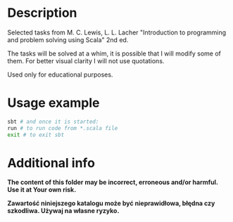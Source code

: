 # Description

Selected tasks from M. C. Lewis, L. L. Lacher "Introduction to programming and problem solving using Scala" 2nd ed.

The tasks will be solved at a whim, it is possible that I will modify some of them.
For better visual clarity I will not use quotations.

Used only for educational purposes.

# Usage example

```bash
sbt # and once it is started:
run # to run code from *.scala file
exit # to exit sbt
```

# Additional info

**The content of this folder may be incorrect, erroneous and/or harmful. Use it at Your own risk.**

**Zawartość niniejszego katalogu może być nieprawidłowa, błędna czy szkodliwa. Używaj na własne ryzyko.**
